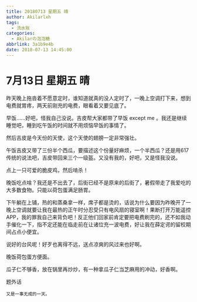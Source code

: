 ```yaml
---
title: 20180713 星期五 晴
author: Akilarlxh
tags:
  - 流水账
categories:
  - Akilarの泡泡糖
abbrlink: 3a1b9e4b
date: 2018-07-13 14:45:00
---
```

# 7月13日 星期五 晴

昨天晚上拖沓着不愿意定时，谁知道就真的没人定时了，一晚上空调打下来，想到电费就胃疼，两天前刚充的电费，眼看着又要见底了。

早饭……好吧，怪我自己没说。吉皮帮大家都带了早饭 except me 。我还是继续睡觉吧，睡到吃午饭的时间就不用烦恼早饭的事情了。

然后吉皮是今天份的天使，这个天使的翅膀一定非常强壮。

午饭吉皮又带了三份半个西瓜，要描述这个份量好麻烦，一个半西瓜？还是用617传统的说法吧，吉皮带回来三个一级盔。又没有我的，好吧，又是怪我没说。

点上一只可爱的脆皮鸡，然后啃杀！

晚饭吃点啥？我还是不出去了，后街已经不是原来的后街了，暑假带走了我爱吃的大多数食物。只能以荷包蛋满足肠胃。

下午躺在上铺，热的和蒸桑拿一样，席子都是烫的，话说为什么要因为昨晚开了一晚上空调就要让我在最热的正午时分忍受只有电风扇的寝室啊！果断打开万能遥控APP，我的罪我自己来背负吧！反正他们回家前肯定要把电费刷完的，还不如我动手催化一下，指不定还能在临走前在让诸位充一波电费，好让我在薛定谔的留校期间占点小便宜。

说好的台风呢！好歹也离得不远，送点凉爽的风过来也好啊。

晚饭荷包蛋方便面。

瓜子仁不够香，放在锅里再炒炒，有一种拿瓜子仁当芝麻用的冲动，好香啊。

题外话
```
又是一事无成的一天。
```